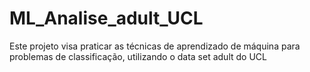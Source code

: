 # ML_Analise_adult_UCL
Este projeto visa praticar as técnicas de aprendizado de máquina para problemas de classificação, utilizando o data set adult do UCL

